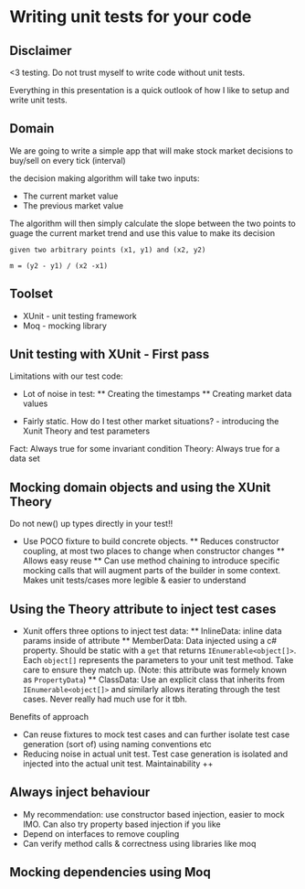 # Writing unit tests for your code

## Disclaimer

<3 testing. Do not trust myself to write code without unit tests.

Everything in this presentation is a quick outlook of how I like to setup and write unit tests.


## Domain

We are going to write a simple app that will make stock market decisions to buy/sell on every tick (interval)

the decision making algorithm will take two inputs:
* The current market value
* The previous market value

The algorithm will then simply calculate the slope between the two points to guage the current market trend and use this value to make its decision

```
given two arbitrary points (x1, y1) and (x2, y2)

m = (y2 - y1) / (x2 -x1)
```

## Toolset

* XUnit - unit testing framework
* Moq - mocking library

## Unit testing with XUnit - First pass

Limitations with our test code:
* Lot of noise in test:
** Creating the timestamps
** Creating market data values

* Fairly static. How do I test other market situations? - introducing the Xunit Theory and test parameters

Fact: Always true for some invariant condition
Theory: Always true for a data set

## Mocking domain objects and using the XUnit Theory

Do not new() up types directly in your test!!

* Use POCO fixture to build concrete objects. 
** Reduces constructor coupling, at most two places to change when constructor changes
** Allows easy reuse
** Can use method chaining to introduce specific mocking calls that will augment parts of the builder in some context. Makes unit tests/cases more legible & easier to understand 

## Using the Theory attribute to inject test cases

* Xunit offers three options to inject test data: 
** InlineData: inline data params inside of attribute
** MemberData: Data injected using a c# property. Should be static with a `get` that returns `IEnumerable<object[]>`. Each `object[]` represents the parameters to your unit test method. Take care to ensure they match up. (Note: this attribute was formely known as `PropertyData`)
** ClassData: Use an explicit class that inherits from `IEnumerable<object[]>` and similarly allows iterating through the test cases. Never really had much use for it tbh.

Benefits of approach
* Can reuse fixtures to mock test cases and can further isolate test case generation (sort of) using naming conventions etc
* Reducing noise in actual unit test. Test case generation is isolated and injected into the actual unit test. Maintainability ++

## Always inject behaviour

* My recommendation: use constructor based injection, easier to mock IMO. Can also try property based injection if you like
* Depend on interfaces to remove coupling
* Can verify method calls & correctness using libraries like moq

## Mocking dependencies using Moq